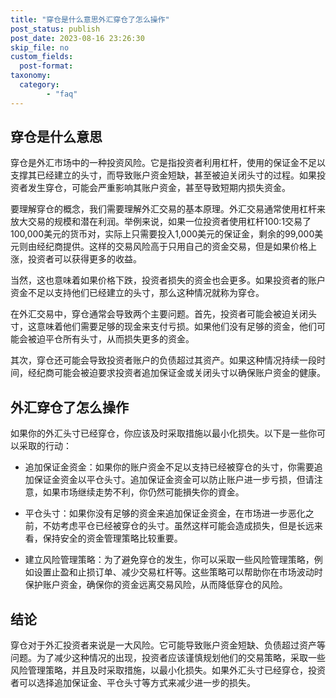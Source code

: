 ```yaml
---
title: "穿仓是什么意思外汇穿仓了怎么操作"
post_status: publish
post_date: 2023-08-16 23:26:30
skip_file: no
custom_fields: 
  post-format: 
taxonomy:
  category:
        - "faq"
---
```


## 穿仓是什么意思

穿仓是外汇市场中的一种投资风险。它是指投资者利用杠杆，使用的保证金不足以支撑其已经建立的头寸，而导致账户资金短缺，甚至被迫关闭头寸的过程。如果投资者发生穿仓，可能会严重影响其账户资金，甚至导致短期内损失资金。

要理解穿仓的概念，我们需要理解外汇交易的基本原理。外汇交易通常使用杠杆来放大交易的规模和潜在利润。举例来说，如果一位投资者使用杠杆100:1交易了100,000美元的货币对，实际上只需要投入1,000美元的保证金，剩余的99,000美元则由经纪商提供。这样的交易风险高于只用自己的资金交易，但是如果价格上涨，投资者可以获得更多的收益。

当然，这也意味着如果价格下跌，投资者损失的资金也会更多。如果投资者的账户资金不足以支持他们已经建立的头寸，那么这种情况就称为穿仓。

在外汇交易中，穿仓通常会导致两个主要问题。首先，投资者可能会被迫关闭头寸，这意味着他们需要足够的现金来支付亏损。如果他们没有足够的资金，他们可能会被迫平仓所有头寸，从而损失更多的资金。

其次，穿仓还可能会导致投资者账户的负债超过其资产。如果这种情况持续一段时间，经纪商可能会被迫要求投资者追加保证金或关闭头寸以确保账户资金的健康。

## 外汇穿仓了怎么操作

如果你的外汇头寸已经穿仓，你应该及时采取措施以最小化损失。以下是一些你可以采取的行动：

- 追加保证金资金：如果你的账户资金不足以支持已经被穿仓的头寸，你需要追加保证金资金以平仓头寸。追加保证金资金可以防止账户进一步亏损，但请注意，如果市场继续走势不利，你仍然可能損失你的資金。

- 平仓头寸：如果你没有足够的资金来追加保证金资金，在市场进一步恶化之前，不妨考虑平仓已经被穿仓的头寸。虽然这样可能会造成损失，但是长远来看，保持安全的资金管理策略比较重要。

- 建立风险管理策略：为了避免穿仓的发生，你可以采取一些风险管理策略，例如设置止盈和止损订单、减少交易杠杆等。这些策略可以帮助你在市场波动时保护账户资金，确保你的资金远离交易风险，从而降低穿仓的风险。

## 结论

穿仓对于外汇投资者来说是一大风险。它可能导致账户资金短缺、负债超过资产等问题。为了减少这种情况的出现，投资者应该谨慎规划他们的交易策略，采取一些风险管理策略，并且及时采取措施，以最小化损失。如果外汇头寸已经穿仓，投资者可以选择追加保证金、平仓头寸等方式来减少进一步的损失。
